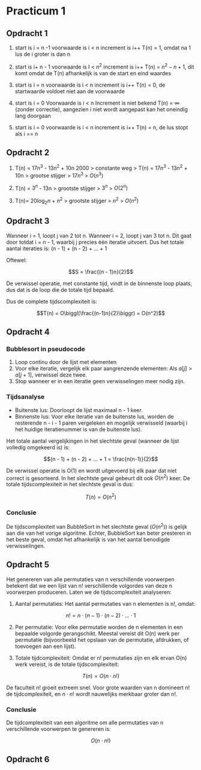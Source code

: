 # Practicum 1

## Opdracht 1

1. start is i = n -1
   voorwaarde is i < n
   increment is i++
   T(n) = 1, omdat na 1 lus de i groter is dan n

2. start is i+ n - 1
   voorwaarde is I < $n^2$
   increment is i++
   T(n) = $n^2 - n + 1$, dit komt omdat de T(n) afhankelijk is van de start en eind waardes

3. start is i = n
   voorwaarde is i < n
   increment is i++
   T(n) = 0, de startwaarde voldoet niet aan de voorwaarde

4. start is i = 0
   Voorwaarde is i < n
   Increment is niet bekend
   T(n) = ∞ (zonder correctie), aangezien i niet wordt aangepast kan het oneindig lang doorgaan

5. start is i = 0
   voorwaarde is i < n
   increment is i++
   T(n) = n, de lus stopt als i == n

## Opdracht 2

1. T(n) = $17n^3$ - $13n^2$ + 10n 2000 > constante weg > T(n) = $17n^3$ - $13n^2$ + 10n > grootse stijger > $17n^3$ >  $O(n^3)$

2. T(n) = $3^n$ - 13n > grootste stijger > $3^n$ > $O(2^n)$

3. T(n)= $20\log_2 n$ + $n^2$ > grootste stijger > $n^2$ > $O(n^2)$

## Opdracht 3

Wanneer i = 1, loopt j van 2 tot n. Wanneer i = 2, loopt j van 3 tot n. Dit gaat door totdat i = n - 1, waarbij j precies één iteratie uitvoert.
Dus het totale aantal iteraties is:
(n - 1) + (n - 2) + ... + 1

Oftewel:

$$S = \frac{(n - 1)n}{2}$$

De verwissel operatie, met constante tijd, vindt in de binnenste loop plaats, dus dat is de loop die de totale tijd bepaald.

Dus de complete tijdscomplexiteit is:

$$T(n) = O\biggl(\frac{(n-1)n}{2}\biggr) = O(n^2)$$

## Opdracht 4

### Bubblesort in pseudocode

1. Loop continu door de lijst met elementen
2. Voor elke iteratie, vergelijk elk paar aangrenzende elementen:
   Als $a[j] > a[j+1]$, verwissel deze twee.
3. Stop wanneer er in een iteratie geen verwisselingen meer nodig zijn.

### Tijdsanalyse
- Buitenste lus: Doorloopt de lijst maximaal n - 1 keer.
- Binnenste lus: Voor elke iteratie van de buitenste lus, worden de resterende n - i - 1 paren vergeleken en mogelijk verwisseld (waarbij i het huidige iteratienummer is van de buitenste lus).

Het totale aantal vergelijkingen in het slechtste geval (wanneer de lijst volledig omgekeerd is) is:

$$(n - 1) + (n - 2) + ... + 1 = \frac{n(n-1)}{2}$$

De verwissel operatie is O(1) en wordt uitgevoerd bij elk paar dat niet correct is gesorteerd. In het slechtste geval gebeurt dit ook $O(n^2)$ keer.
De totale tijdscomplexiteit in het slechtste geval is dus:

$$T(n) = O(n^2)$$

### Conclusie

De tijdscomplexiteit van BubbleSort in het slechtste geval $(O(n^2))$ is gelijk aan die van het vorige algoritme. Echter, BubbleSort kan beter presteren in het beste geval, omdat het afhankelijk is van het aantal benodigde verwisselingen.

## Opdracht 5

Het genereren van alle permutaties van n verschillende voorwerpen betekent dat we een lijst van n! verschillende volgordes van deze n voorwerpen produceren. Laten we de tijdscomplexiteit analyseren:

1. Aantal permutaties:
Het aantal permutaties van n elementen is n!, omdat:

$$n! = n\cdot(n-1)\cdot(n-2)\cdot...\cdot 1$$

2. Per permutatie:
Voor elke permutatie worden de n elementen in een bepaalde volgorde gerangschikt. Meestal vereist dit O(n) werk per permutatie (bijvoorbeeld het opslaan van de permutatie, afdrukken, of toevoegen aan een lijst).

3. Totale tijdcomplexiteit:
Omdat er n! permutaties zijn en elk ervan O(n) werk vereist, is de totale tijdscomplexiteit:

$$T(n) = O(n\cdot n!)$$

De faculteit n! groeit extreem snel. Voor grote waarden van n domineert n! de tijdcomplexiteit, en $n\cdot n!$ wordt nauwelijks merkbaar groter dan n!.

### Conclusie

De tijdcomplexiteit van een algoritme om alle permutaties van n verschillende voorwerpen te genereren is:

$$O(n\cdot n!)$$

## Opdracht 6

